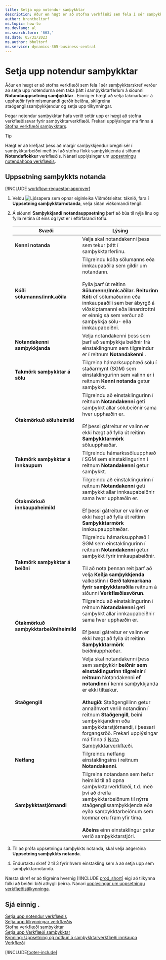 ```yaml
---
title: Setja upp notendur samþykktar
description: Áður en hægt er að stofna verkflæði sem fela í sér samþykktarskref verður að setja upp verkflæðisnotendurna sem taka þátt í samþykktarferlunum.
author: brentholtorf
ms.topic: how-to
ms.devlang: al
ms.search.form: '663,'
ms.date: 05/31/2023
ms.author: bholtorf
ms.service: dynamics-365-business-central
---
```

# Setja upp notendur samþykktar

Áður en hægt er að stofna verkflæði sem fela í sér samþykktarskref verður að setja upp notendurna sem taka þátt í samþykktarferlum á síðunni **Notandauppsetning samþykktar** . Einnig er hægt að setja takmarkanir á upphæðir fyrir mismunandi gerðir beiðna, skilgreina staðgengilssamþykkjendur og setja upp tilkynningar.  

Þegar notendur samþykktar hafa verið settir upp er hægt að stofna verkflæðissvar fyrir samþykktarverkflæði. Frekari upplýsingar má finna á [Stofna verkflæði samþykktars](across-how-to-create-workflows.md).  

> [!TIP]
> Hægt er að krefjast þess að margir samþykkjendur bregði sér í samþykktarbeiðni með því að stofna flokk samþykkjenda á síðunni **Notendaflokkur** verkflæðis. Nánari upplýsingar um [uppsetningu notendahópa verkflæðis](across-how-to-set-up-workflow-users.md).  

## Uppsetning samþykkts notanda

[!INCLUDE [workflow-requestor-approver](includes/workflow-requestor-approver.md)]

1. Veldu ![Ljósapera sem opnar eiginleika Viðmótsleitar.](media/ui-search/search_small.png "Segðu mér hvað þú vilt gera") táknið, fara í **Uppsetning samþykktarnotanda**, velja síðan viðkomandi tengil.  
2. Á síðunni **Samþykkjandi notandauppsetning** þarf að búa til nýja línu og fylla reitina út eins og lýst er í eftirfarandi töflu.  

   |Svæði|Lýsing|
   |-----|-----------|
   |**Kenni notanda**|Velja skal notandakenni þess sem tekur þátt í samþykktarferlinu.|
   |**Kóði sölumanns/innk.aðila**|Tilgreindu kóða sölumanns eða innkaupaaðila sem gildir um notandann.<br /><br /> Fylla þarf út reitinn **Sölumenn/Innk.aðilar. Reiturinn Kóti** ef sölumaðurinn eða innkaupaaðili sem ber ábyrgð á viðskiptamanni eða lánardrottni er einnig sá sem verður að samþykkja sölu- eða innkaupabeiðni.|
   |**Notandakenni samþykkjanda**|Velja notandakenni þess sem þarf að samþykkja beiðnir frá einstaklingnum sem tilgreindur er í reitnum **Notandakenni** .|
   |**Takmörk samþykktar á sölu**|Tilgreina hámarksupphæð sölu í staðarmynt (SGM) sem einstaklingurinn sem valinn er í reitnum **Kenni notanda** getur samþykkt.|
   |**Ótakmörkuð söluheimild**|Tilgreindu að einstaklingurinn í reitnum **Notandakenni** geti samþykkt allar sölubeiðnir sama hver upphæðin er.<br /><br /> Ef þessi gátreitur er valinn er ekki hægt að fylla út reitinn **Samþykktarmörk** söluupphæðar.|
   |**Takmörk samþykktar á innkaupum**|Tilgreindu hámarkssöluupphæð í SGM sem einstaklingurinn í reitnum **Notandakenni** getur samþykkt.|
   |**Ótakmörkuð innkaupaheimild**|Tilgreindu að einstaklingurinn í reitnum **Notandakenni** geti samþykkt allar innkaupabeiðnir sama hver upphæðin er.<br /><br /> Ef þessi gátreitur er valinn er ekki hægt að fylla út reitinn **Samþykktarmörk** innkaupaupphæðar.|
   |**Takmörk samþykktar á beiðni**|Tilgreindu hámarksupphæð í SGM sem einstaklingurinn í reitnum **Notandakenni** getur samþykkt fyrir innkaupabeiðnir.<br /><br /> Til að nota þennan reit þarf að velja **Keðja samþykkjenda** valkostinn í **Gerð takmarkana fyrir samþykktaraðila** reitnum á síðunni **Verkflæðissvörun**.|
   |**Ótakmörkuð samþykktarbeiðniheimild**|Tilgreindu að einstaklingurinn í reitnum **Notandakenni** geti samþykkt allar innkaupabeiðnir sama hver upphæðin er.<br /><br /> Ef þessi gátreitur er valinn er ekki hægt að fylla út reitinn **Samþykktarmörk** beiðniupphæðar.|
   |**Staðgengill**|Velja skal notandakenni þess sem samþykkir **beiðnir sem einstaklingurinn tilgreinir í reitnum** Notandakenni **ef notandinn í** kenni samþykkjanda er ekki tiltækur. <br /><br />**Athugið:** Staðgengillinn getur annaðhvort verið notandinn í reitnum **Staðgengill**, beini samþykkjandinn eða samþykktarstjórnandi, í þessari forgangsröð. Frekari upplýsingar má finna á [Nota Samþykktarverkflæði](across-how-use-approval-workflows.md).|
   |**Netfang**|Tilgreindu netfang einstaklingsins í reitnum **Notandakenni**.|
   |**Samþykktastjórnandi**|Tilgreina notandann sem hefur heimild til að opna samþykktarverkflæði, t.d. með því að dreifa samþykktarbeiðnum til nýrra staðgengilssamþykkjenda eða eyða samþykktarbeiðnum sem komnar eru fram yfir tíma.<br /><br />**Aðeins** einn einstaklingur getur verið samþykktarstjóri.|

3. Til að prófa uppsetningu samþykkts notanda, skal velja aðgerðina **Uppsetning samþykkts notanda**.  
4. Endurtaktu skref 2 til 3 fyrir hvern einstakling sem á að setja upp sem samþykktarnotanda.  

Næsta skref er að tilgreina hvernig [!INCLUDE [prod_short](includes/prod_short.md)] eigi að tilkynna fólki að beiðni bíði athygli þeirra. Nánari [upplýsingar um uppsetningu verkflæðistilkynninga](across-setting-up-workflow-notifications.md).

## Sjá einnig .

[Setja upp notendur verkflæðis](across-how-to-set-up-workflow-users.md)  
[Setja upp tilkynningar verkflæðis](across-setting-up-workflow-notifications.md)  
[Stofna verkflæði samþykktar](across-how-to-create-workflows.md)  
[Setja upp Verkflæði samþykktar](across-set-up-workflows.md)  
[Kynning: Uppsetning og notkun á samþykktarverkflæði innkaupa](walkthrough-setting-up-and-using-a-purchase-approval-workflow.md)  
[Verkflæði](across-workflow.md)  

[!INCLUDE[footer-include](includes/footer-banner.md)]
